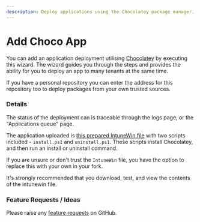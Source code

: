 ```yaml
---
description: Deploy applications using the Chocolatey package manager.
---
```


# Add Choco App

You can add an application deployment utilising [Chocolatey](https://chocolatey.org/) by executing this wizard. The wizard guides you through the steps and provides the ability for you to deploy an app to many tenants at the same time.

If you have a personal repository you can enter the address for this repository too to deploy packages from your own trusted sources.

### Details

The status of the deployment can is traceable through the logs page, or the "Applications queue" page.

The application uploaded is [this prepared IntuneWin file](https://github.com/KelvinTegelaar/CIPP-API/blob/master/AddChocoApp/IntunePackage.intunewin?raw=true) with two scripts included - `install.ps1` and `uninstall.ps1`. These scripts install Chocolatey, and then run an install or uninstall command.

If you are unsure or don't trust the `IntuneWin` file, you have the option to replace this with your own in your fork.

It's strongly recommended that you download, test, and view the contents of the intunewin file.

### Feature Requests / Ideas

Please raise any [feature requests](https://github.com/KelvinTegelaar/CIPP/issues/new?assignees=\&labels=enhancement%2Cno-priority\&projects=\&template=feature.yml\&title=%5BFeature+Request%5D%3A+) on GitHub.
